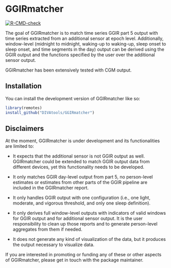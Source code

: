 # GGIRmatcher

<!-- badges: start -->
[![R-CMD-check](https://github.com/PhysicalActivityOpenTools/GGIRmatcher/actions/workflows/R-CMD-check.yaml/badge.svg)](https://github.com/PhysicalActivityOpenTools/GGIRmatcher/actions/workflows/R-CMD-check.yaml)
<!-- badges: end -->

The goal of GGIRmatcher is to match time series GGIR part 5 output with
time series extracted from an additional sensor at epoch level.
Additionally, window-level (midnight to midnight, waking-up to
waking-up, sleep onset to sleep onset, and time segments in the day)
output can be derived using the GGIR output and the functions specified
by the user over the additional sensor output.

GGIRmatcher has been extensively tested with CGM output.

## Installation

You can install the development version of GGIRmatcher like so:

``` r
library(remotes)
install_github("DIVAtools/GGIRmatcher")
```

## Disclaimers

At the moment, GGIRmatcher is under development and its functionalities are limited to:

-   It expects that the additional sensor is not GGIR output as well. GGIRmatcher could
be extended to match GGIR output data from different devices, yet this functionality needs
to be developed.

-   It only matches GGIR day-level output from part 5, no person-level estimates or 
estimates from other parts of the GGIR pipeline are included in the GGIRmatcher report.

-   It only handles GGIR output with one configuration (i.e., one light, moderate, and
vigorous threshold, and only one sleep definition).

-   It only derives full window-level outputs with indicators of valid windows for
GGIR output and for additional sensor output. It is the user responsibility to 
clean up those reports and to generate person-level aggregates from them if needed.

-   It does not generate any kind of visualization of the data, but it produces the 
output necessary to visualize data.

If you are interested in promoting or funding any of these or other aspects of 
GGIRmatcher, please get in touch with the package maintainer.
